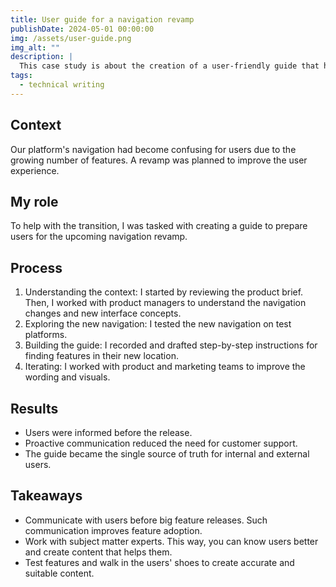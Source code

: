 ```yaml
---
title: User guide for a navigation revamp
publishDate: 2024-05-01 00:00:00
img: /assets/user-guide.png
img_alt: ""
description: |
  This case study is about the creation of a user-friendly guide that helps the transition during a navigation revamp on a platform. This case study is based on a product I documented.
tags:
  - technical writing
---
```


## Context

Our platform's navigation had become confusing for users due to the growing number of features. A revamp was planned to improve the user experience.

## My role

To help with the transition, I was tasked with creating a guide to prepare users for the upcoming navigation revamp.

## Process

1. Understanding the context: I started by reviewing the product brief. Then, I worked with product managers to understand the navigation changes and new interface concepts.
2. Exploring the new navigation: I tested the new navigation on test platforms.
3. Building the guide: I recorded and drafted step-by-step instructions for finding features in their new location.
4. Iterating: I worked with product and marketing teams to improve the wording and visuals.

## Results

- Users were informed before the release.
- Proactive communication reduced the need for customer support.
- The guide became the single source of truth for internal and external users.

## Takeaways

- Communicate with users before big feature releases. Such communication improves feature adoption.
- Work with subject matter experts. This way, you can know users better and create content that helps them.
- Test features and walk in the users' shoes to create accurate and suitable content.